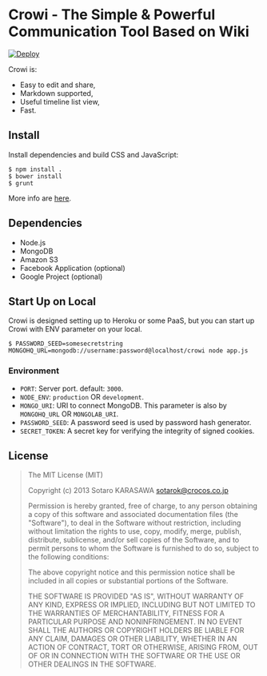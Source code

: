 Crowi - The Simple & Powerful Communication Tool Based on Wiki
================================================================


[![Deploy](https://www.herokucdn.com/deploy/button.png)](https://heroku.com/deploy)


Crowi is:

* Easy to edit and share,
* Markdown supported,
* Useful timeline list view,
* Fast.


Install
---------

Install dependencies and build CSS and JavaScript:

    $ npm install .
    $ bower install
    $ grunt

More info are [here](doc/index.md).


Dependencies
-------------

* Node.js
* MongoDB
* Amazon S3
* Facebook Application (optional)
* Google Project (optional)


Start Up on Local
-------------------

Crowi is designed setting up to Heroku or some PaaS, but you can start up Crowi with ENV parameter on your local.

```
$ PASSWORD_SEED=somesecretstring MONGOHQ_URL=mongodb://username:password@localhost/crowi node app.js
```

### Environment


* `PORT`: Server port. default: `3000`.
* `NODE_ENV`: `production` OR `development`.
* `MONGO_URI`: URI to connect MongoDB. This parameter is also by `MONGOHQ_URL` OR `MONGOLAB_URI`.
* `PASSWORD_SEED`: A password seed is used by password hash generator.
* `SECRET_TOKEN`: A secret key for verifying the integrity of signed cookies.


License
---------

> The MIT License (MIT)
>
> Copyright (c) 2013 Sotaro KARASAWA <sotarok@crocos.co.jp>
>
> Permission is hereby granted, free of charge, to any person obtaining a copy
> of this software and associated documentation files (the "Software"), to deal
> in the Software without restriction, including without limitation the rights
> to use, copy, modify, merge, publish, distribute, sublicense, and/or sell
> copies of the Software, and to permit persons to whom the Software is
> furnished to do so, subject to the following conditions:
>
> The above copyright notice and this permission notice shall be included in
> all copies or substantial portions of the Software.
>
> THE SOFTWARE IS PROVIDED "AS IS", WITHOUT WARRANTY OF ANY KIND, EXPRESS OR
> IMPLIED, INCLUDING BUT NOT LIMITED TO THE WARRANTIES OF MERCHANTABILITY,
> FITNESS FOR A PARTICULAR PURPOSE AND NONINFRINGEMENT. IN NO EVENT SHALL THE
> AUTHORS OR COPYRIGHT HOLDERS BE LIABLE FOR ANY CLAIM, DAMAGES OR OTHER
> LIABILITY, WHETHER IN AN ACTION OF CONTRACT, TORT OR OTHERWISE, ARISING FROM,
> OUT OF OR IN CONNECTION WITH THE SOFTWARE OR THE USE OR OTHER DEALINGS IN
> THE SOFTWARE.
